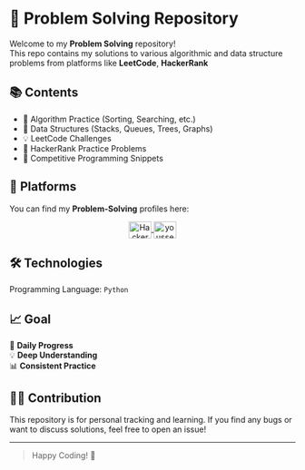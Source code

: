 # 🧠 Problem Solving Repository

Welcome to my **Problem Solving** repository!  
This repo contains my solutions to various algorithmic and data structure problems from platforms like **LeetCode**, **HackerRank**


## 📚 Contents

- 🔢 Algorithm Practice (Sorting, Searching, etc.)
- 🧮 Data Structures (Stacks, Queues, Trees, Graphs)
- 💡 LeetCode Challenges
- 🧩 HackerRank Practice Problems
- 🧪 Competitive Programming Snippets


## 🚀 Platforms

You can find my **Problem-Solving** profiles here:

<p align="center">
  <a href="https://www.hackerrank.com/profile/awadallayossef" target="_blank">
    <img align="center" src="https://upload.wikimedia.org/wikipedia/commons/6/65/HackerRank_logo.png" alt="HackerRank" height="30" width="40" />
</a>
  <a href="https://www.leetcode.com/youssefmustafa296" target="blank">
    <img align="center" src="https://raw.githubusercontent.com/rahuldkjain/github-profile-readme-generator/master/src/images/icons/Social/leet-code.svg" alt="youssefmustafa296" height="30" width="40" />
</a>
</p>




## 🛠 Technologies

Programming Language: `Python`


## 📈 Goal

📅 **Daily Progress**  
💡 **Deep Understanding**  
📊 **Consistent Practice**


## 🧑‍💻 Contribution

This repository is for personal tracking and learning. If you find any bugs or want to discuss solutions, feel free to open an issue!

---

> Happy Coding! 🚀
